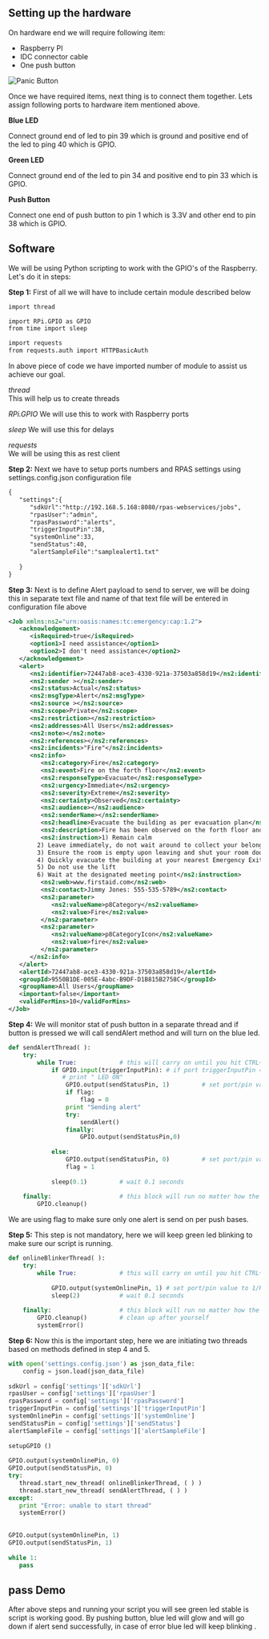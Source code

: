 Setting up the hardware
-----------------------

On hardware end we will require following item:

- Raspberry PI 
- IDC connector cable 
- One push button

![Panic Button](https://raw.githubusercontent.com/reachplus/master/panicbutton.jpg)

Once we have required items, next thing is to connect them together. Lets assign following ports to hardware item mentioned above.

**Blue LED**

Connect ground end of led to pin 39 which is ground and positive end of the led to ping 40 which is GPIO.

**Green LED**

Connect ground end of the led to pin 34 and positive end to pin 33 which is GPIO.

**Push Button**

Connect one end of push button to pin 1 which is 3.3V and other end to pin 38 which is GPIO.

Software
-----------------------
We will be using Python scripting to work with the GPIO's of the Raspberry. Let's do it in steps:

**Step 1:**
First of all we will have to include certain module described below
```xml
import thread

import RPi.GPIO as GPIO
from time import sleep

import requests
from requests.auth import HTTPBasicAuth 
```
In above piece of code we have imported number of module to assist us achieve our goal.

*thread*	
This will help us to create threads

*RPi.GPIO*
We will use this to work with Raspberry ports

*sleep*	
We will use this for delays

*requests*	
We will be using this as rest client

**Step 2:**
Next we have to setup ports numbers and RPAS settings using settings.config.json configuration file

```xml
{
   "settings":{
      "sdkUrl":"http://192.168.5.168:8080/rpas-webservices/jobs",
      "rpasUser":"admin",
      "rpasPassword":"alerts",
      "triggerInputPin":38,
      "systemOnline":33,
      "sendStatus":40,
      "alertSampleFile":"samplealert1.txt"
 
   }
}
```

**Step 3:**
Next is to define Alert payload to send to server, we will be doing this in separate text file and name of that text file will be entered in configuration file above

```xml
<Job xmlns:ns2="urn:oasis:names:tc:emergency:cap:1.2">
   <acknowledgement>
      <isRequired>true</isRequired>
      <option1>I need assistance</option1>
      <option2>I don't need assistance</option2>
   </acknowledgement>
   <alert>
      <ns2:identifier>72447ab8-ace3-4330-921a-37503a858d19</ns2:identifier>
      <ns2:sender ></ns2:sender>
      <ns2:status>Actual</ns2:status>
      <ns2:msgType>Alert</ns2:msgType>
      <ns2:source ></ns2:source>
      <ns2:scope>Private</ns2:scope>
      <ns2:restriction></ns2:restriction>
      <ns2:addresses>All Users</ns2:addresses>
      <ns2:note></ns2:note>
      <ns2:references></ns2:references>
      <ns2:incidents>"Fire"</ns2:incidents>
      <ns2:info>
         <ns2:category>Fire</ns2:category>
         <ns2:event>Fire on the forth floor</ns2:event>
         <ns2:responseType>Evacuate</ns2:responseType>
         <ns2:urgency>Immediate</ns2:urgency>
         <ns2:severity>Extreme</ns2:severity>
         <ns2:certainty>Observed</ns2:certainty>
         <ns2:audience></ns2:audience>
         <ns2:senderName></ns2:senderName>
         <ns2:headline>Evacuate the building as per evacuation plan</ns2:headline>
         <ns2:description>Fire has been observed on the forth floor and is spreading across the building. Please evacuate your rooms and proceed to your assembly area immediately. Do not use elevators.</ns2:description>
         <ns2:instruction>1) Remain calm
        2) Leave immediately, do not wait around to collect your belongings
        3) Ensure the room is empty upon leaving and shut your room door
        4) Quickly evacuate the building at your nearest Emergency Exit
        5) Do not use the lift
        6) Wait at the designated meeting point</ns2:instruction>
         <ns2:web>www.firstaid.com</ns2:web>
         <ns2:contact>Jimmy Jones: 555-535-5789</ns2:contact>
         <ns2:parameter>
            <ns2:valueName>p8Category</ns2:valueName>
            <ns2:value>Fire</ns2:value>
         </ns2:parameter>
         <ns2:parameter>
            <ns2:valueName>p8CategoryIcon</ns2:valueName>
            <ns2:value>fire</ns2:value>
         </ns2:parameter>
      </ns2:info>
   </alert>
   <alertId>72447ab8-ace3-4330-921a-37503a858d19</alertId>
   <groupId>9550B1DE-005E-4abc-B9DF-D1B815B2758C</groupId>
   <groupName>All Users</groupName>
   <important>false</important>
   <validForMins>10</validForMins>
</Job>
```

**Step 4:**
We will monitor stat of push button in a separate thread and if button is pressed we will call sendAlert method and will turn on the blue led. 

```python
def sendAlertThread( ):
    try:
        while True:            # this will carry on until you hit CTRL+C
            if GPIO.input(triggerInputPin): # if port triggerInputPin == 1
               # print " LED ON"
                GPIO.output(sendStatusPin, 1)         # set port/pin value to 1/HIGH/True
                if flag:
                    flag = 0
                print "Sending alert"
                try:
                    sendAlert()
                finally:
                    GPIO.output(sendStatusPin,0)
 
            else:
                GPIO.output(sendStatusPin, 0)         # set port/pin value to 0/LOW/False
                flag = 1
 
            sleep(0.1)         # wait 0.1 seconds
 
    finally:                   # this block will run no matter how the try block exits
        GPIO.cleanup()            
```

We are using flag to make sure only one alert is send on per push bases.

**Step 5:**
This step is not mandatory, here we will keep green led blinking to make sure our script is running.

```python
def onlineBlinkerThread( ):
    try:
        while True:            # this will carry on until you hit CTRL+C
 
            GPIO.output(systemOnlinePin, 1) # set port/pin value to 1/HIGH/True
            sleep(2)           # wait 0.1 seconds
 
    finally:                   # this block will run no matter how the try block exits
        GPIO.cleanup()         # clean up after yourself
        systemError()
```
**Step 6:**
Now this is the important step, here we are initiating two threads based on methods defined in step 4 and 5.

```python
with open('settings.config.json') as json_data_file:
    config = json.load(json_data_file)
 
sdkUrl = config['settings']['sdkUrl']
rpasUser = config['settings']['rpasUser']
rpasPassword = config['settings']['rpasPassword']
triggerInputPin = config['settings']['triggerInputPin']
systemOnlinePin = config['settings']['systemOnline']
sendStatusPin = config['settings']['sendStatus']
alertSampleFile = config['settings']['alertSampleFile']
 
setupGPIO ()
 
GPIO.output(systemOnlinePin, 0)
GPIO.output(sendStatusPin, 0)
try:
   thread.start_new_thread( onlineBlinkerThread, ( ) )
   thread.start_new_thread( sendAlertThread, ( ) )
except:
   print "Error: unable to start thread"
   systemError()
 
 
GPIO.output(systemOnlinePin, 1)
GPIO.output(sendStatusPin, 1)
 
while 1:
   pass
```
pass
Demo
-----------------------
After above steps and running your script you will see green led stable is script is working good. By pushing button, blue led will glow and will go down if alert send successfully, in case of error blue led will keep blinking .

